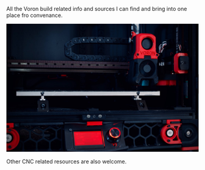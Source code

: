 All the Voron build related info and sources I can find and bring into one place fro convenance.

![Image of Voron 2.4](voron/images/voron2.4.jpg)

Other CNC related resources are also welcome. 
